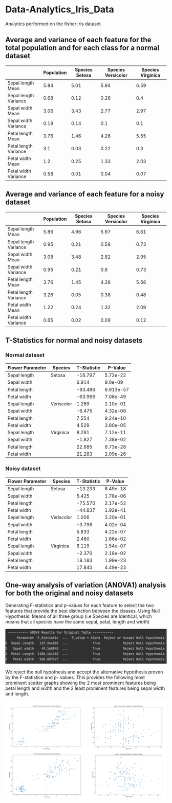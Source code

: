 # Data-Analytics_Iris_Data
Analytics performed on the fisher iris dataset


## Average and variance of each feature for the total population and for each class for a normal dataset

|  | Population |  Species Setosa |  Species Versicolor  |  Species Virginica  |
|-----|-----|---|---|---|
|  Sepal length Mean   | 5.84  |   5.01  |  5.94 |  6.59 |
|  Sepal length Variance   |  0.68 |  0.12   |  0.26 | 0.4  |
|  Sepal width Mean  |  3.06   |  3.43 | 2.77  | 2.97  |
|  Sepal width Variance  |  0.19   |  0.14 |  0.1 |  0.1 |
|  Petal length Mean  |   3.76  | 1.46  |  4.26 |  5.55 |
|  Petal length Variance  |  3.1   | 0.03  | 0.22  |  0.3 |
|  Petal width Mean  |   1.2  | 0.25  |  1.33 |  2.03 |
|  Petal width Variance  |  0.58   | 0.01  | 0.04  |  0.07 |

## Average and variance of each feature for a noisy dataset

|  | Population |  Species Setosa |  Species Versicolor  |  Species Virginica  |
|-----|-----|---|---|---|
|  Sepal length Mean   | 5.86  |   4.96|  5.97 |  6.61 |
|  Sepal length Variance   |  0.95 |  0.21   |  0.58 | 0.73  |
|  Sepal width Mean  |  3.08   |  3.48 | 2.82  | 2.95  |
|  Sepal width Variance  |  0.95   |  0.21 |  0.6 |  0.73 |
|  Petal length Mean  |   3.76  | 1.45  |  4.28 |  5.56 |
|  Petal length Variance  |  3.26   | 0.05  | 0.38  |  0.48 |
|  Petal width Mean  |   1.22  | 0.24  |  1.32 |  2.09 |
|  Petal width Variance  |  0.65   | 0.02  | 0.09  |  0.12 |

## T-Statistics for normal and noisy datasets
### Normal dataset

| Flower Parameter |  Species |  T-Statistic  |  P-Value  |
|-----|-----|---|---|
|  Sepal length    |  Setosa |  -16.797 |  5.72e-22 | 
|  Sepal width  |   | 6.914  | 9.0e-09  |
|  Petal length  |   |  -93.486 |  6.913e-57 | 
|  Petal width  |   | -63.966  |  7.06e-49 |
|  Sepal length    |  Veriscolor |  1.269 | 2.10e-01  | 
|  Sepal width  |   | -6.475  |  4.32e-08 |
|  Petal length  |   |  7.554 | 9.24e-10  | 
|  Petal width  |   | 4.529  | 3.80e-05  | 
|  Sepal length    |  Virginica |  8.281 | 7.12e-11  |
|  Sepal width  |   | -1.827  | 7.38e-02  |
|  Petal length  |   | 22.985  | 6.73e-28  |
|  Petal width  |   | 21.283  |  2.09e-26 |


### Noisy dataset

| Flower Parameter |  Species |  T-Statistic  |  P-Value  |
|-----|-----|---|---|
|  Sepal length    |  Setosa |  -13.233 |  8.49e-18 | 
|  Sepal width  |   | 5.425  | 1.78e-06  |
|  Petal length  |   |  -75.570 |  2.17e-52 | 
|  Petal width  |   | -44.837  |  1.92e-41 |
|  Sepal length    |  Veriscolor |  1.006 | 3.20e-01  | 
|  Sepal width  |   | -3.798  |  4.02e-04 |
|  Petal length  |   |  5.833 | 4.22e-07  | 
|  Petal width  |   | 2.480  | 1.66e-02  | 
|  Sepal length    |  Virginica |  6.119| 1.54e-07  |
|  Sepal width  |   | -2.370  | 2.18e-02  |
|  Petal length  |   | 18.183  | 1.99e-23  |
|  Petal width  |   | 17.840  |  4.49e-23 |

 ## One-way analysis of variation (ANOVA1) analysis for both the original and noisy datasets
Generating F-statistics and p-values for each feature to select the two features that provide the best distinction between the classes. 
Using Null Hypothesis: Means of all three group (i.e Species are Identical, which means that all species have the same sepal, petal, length and width)

![ANOVA](images/anovastat.png)

We reject the null hypothesis and accept the alternative hypothesis proven by the F-statistice and p- values.
This provides the following most prominent scatter graphs showing the 2 most prominent features being petal length and width and the 2 least prominent features being sepal width and length.

![ANOVA graph](images/anovagraph.png)
